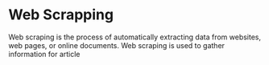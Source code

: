 # Web Scrapping
Web scraping is the process of automatically extracting data from websites, web pages, or online documents. Web scraping is used to gather information for article 